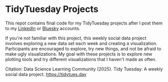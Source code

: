 # TidyTuesday Projects

This repot contains final code for my TidyTuesday projects after I post them to my [LinkedIn](https://www.linkedin.com/in/morgana-kinlan) or [Bluesky](https://bsky.app/profile/morgana-kinlan.bsky.social) accounts.

If you're not familiar with this project, this weekly social data project involves exploring a new data set each week and creating a visualization. Participants are encouraged to explore, try new things, and not be afraid to make ugly visualizations. My goal with these projects is to explore new plotting tools and try different visualizations that I haven't made as often. 

Citation: Data Science Learning Community (2025). Tidy Tuesday: A weekly social data project. https://tidytues.day
